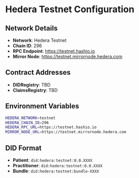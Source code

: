 # Hedera Testnet Configuration

## Network Details
- **Network**: Hedera Testnet
- **Chain ID**: 296
- **RPC Endpoint**: https://testnet.hashio.io
- **Mirror Node**: https://testnet.mirrornode.hedera.com

## Contract Addresses
- **DIDRegistry**: TBD
- **ClaimsRegistry**: TBD

## Environment Variables
```bash
HEDERA_NETWORK=testnet
HEDERA_CHAIN_ID=296
HEDERA_RPC_URL=https://testnet.hashio.io
MIRROR_NODE_URL=https://testnet.mirrornode.hedera.com
```

## DID Format
- **Patient**: `did:hedera:testnet:0.0.XXXX`
- **Practitioner**: `did:hedera:testnet:0.0.XXXX`
- **Bundle**: `did:hedera:testnet:bundle-XXXX`

